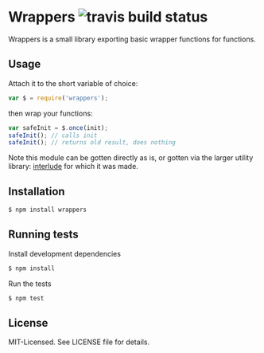 # Wrappers ![travis build status](https://secure.travis-ci.org/clux/wrappers.png)
Wrappers is a small library exporting basic wrapper functions for functions.

## Usage
Attach it to the short variable of choice:

````javascript
var $ = require('wrappers');
````

then wrap your functions:

```javascript
var safeInit = $.once(init);
safeInit(); // calls init
safeInit(); // returns old result, does nothing
````

Note this module can be gotten directly as is, or gotten via the larger utility library: [interlude](https://github.com/clux/interlude) for which it was made.

## Installation

````bash
$ npm install wrappers
````

## Running tests
Install development dependencies

````bash
$ npm install
````

Run the tests

````bash
$ npm test
````

## License
MIT-Licensed. See LICENSE file for details.
